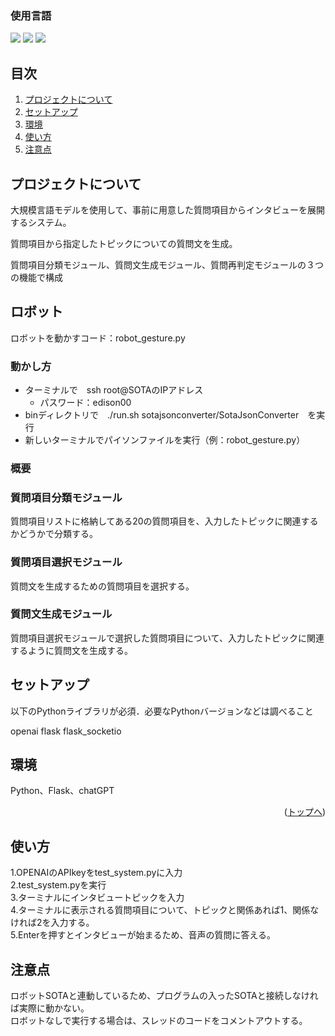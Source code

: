 ### 使用言語
<img src="https://img.shields.io/badge/-Flask-00000.svg?logo=flask&style=plastic">
<img src="https://img.shields.io/badge/-Python-3776AB.svg?logo=python&style=plastic">
<img src="https://img.shields.io/badge/-Javascript-F7DF1E.svg?logo=javascript&style=plastic">

## 目次

1. [プロジェクトについて](#プロジェクトについて)
2. [セットアップ](#セットアップ)
3. [環境](#環境)
4. [使い方](#使い方)
5. [注意点](#注意点)

## プロジェクトについて

大規模言語モデルを使用して、事前に用意した質問項目からインタビューを展開するシステム。</p>
質問項目から指定したトピックについての質問文を生成。</p>
質問項目分類モジュール、質問文生成モジュール、質問再判定モジュールの３つの機能で構成</p>

## ロボット

ロボットを動かすコード：robot_gesture.py

### 動かし方

- ターミナルで　ssh root@SOTAのIPアドレス
    - パスワード：edison00
- binディレクトリで　./run.sh sotajsonconverter/SotaJsonConverter　を実行
- 新しいターミナルでパイソンファイルを実行（例：robot_gesture.py）

### 概要

### 質問項目分類モジュール

質問項目リストに格納してある20の質問項目を、入力したトピックに関連するかどうかで分類する。

### 質問項目選択モジュール

質問文を生成するための質問項目を選択する。

### 質問文生成モジュール

質問項目選択モジュールで選択した質問項目について、入力したトピックに関連するように質問文を生成する。

## セットアップ
以下のPythonライブラリが必須．必要なPythonバージョンなどは調べること

openai
flask
flask_socketio

## 環境

<!-- 言語、フレームワーク、ミドルウェア、インフラの一覧とバージョンを記載 -->

Python、Flask、chatGPT

<p align="right">(<a href="#top">トップへ</a>)</p>

## 使い方

1.OPENAIのAPIkeyをtest_system.pyに入力 </br>
2.test_system.pyを実行 </br>
3.ターミナルにインタビュートピックを入力</br>
4.ターミナルに表示される質問項目について、トピックと関係あれば1、関係なければ2を入力する。</br>
5.Enterを押すとインタビューが始まるため、音声の質問に答える。</br>

## 注意点

ロボットSOTAと連動しているため、プログラムの入ったSOTAと接続しなければ実際に動かない。</br>
ロボットなしで実行する場合は、スレッドのコードをコメントアウトする。
